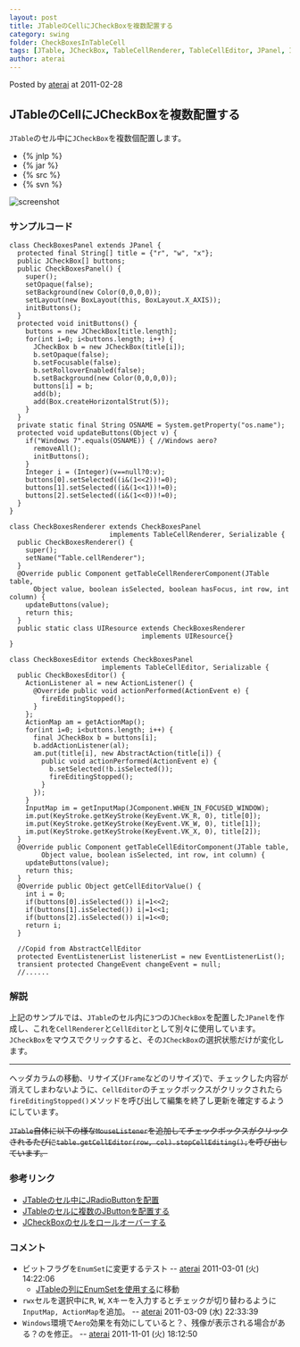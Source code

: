 ```yaml
---
layout: post
title: JTableのCellにJCheckBoxを複数配置する
category: swing
folder: CheckBoxesInTableCell
tags: [JTable, JCheckBox, TableCellRenderer, TableCellEditor, JPanel, InputMap, ActionMap]
author: aterai
---
```


Posted by [aterai](http://terai.xrea.jp/aterai.html) at 2011-02-28

## JTableのCellにJCheckBoxを複数配置する
`JTable`のセル中に`JCheckBox`を複数個配置します。

- {% jnlp %}
- {% jar %}
- {% src %}
- {% svn %}

<!-- dummy comment line for breaking list -->

![screenshot](https://lh4.googleusercontent.com/_9Z4BYR88imo/TWs6JY73P8I/AAAAAAAAA2M/wwrwT7R5K4k/s800/CheckBoxesInTableCell.png)

### サンプルコード
<pre class="prettyprint"><code>class CheckBoxesPanel extends JPanel {
  protected final String[] title = {"r", "w", "x"};
  public JCheckBox[] buttons;
  public CheckBoxesPanel() {
    super();
    setOpaque(false);
    setBackground(new Color(0,0,0,0));
    setLayout(new BoxLayout(this, BoxLayout.X_AXIS));
    initButtons();
  }
  protected void initButtons() {
    buttons = new JCheckBox[title.length];
    for(int i=0; i&lt;buttons.length; i++) {
      JCheckBox b = new JCheckBox(title[i]);
      b.setOpaque(false);
      b.setFocusable(false);
      b.setRolloverEnabled(false);
      b.setBackground(new Color(0,0,0,0));
      buttons[i] = b;
      add(b);
      add(Box.createHorizontalStrut(5));
    }
  }
  private static final String OSNAME = System.getProperty("os.name");
  protected void updateButtons(Object v) {
    if("Windows 7".equals(OSNAME)) { //Windows aero?
      removeAll();
      initButtons();
    }
    Integer i = (Integer)(v==null?0:v);
    buttons[0].setSelected((i&amp;(1&lt;&lt;2))!=0);
    buttons[1].setSelected((i&amp;(1&lt;&lt;1))!=0);
    buttons[2].setSelected((i&amp;(1&lt;&lt;0))!=0);
  }
}
</code></pre>

<pre class="prettyprint"><code>class CheckBoxesRenderer extends CheckBoxesPanel
                         implements TableCellRenderer, Serializable {
  public CheckBoxesRenderer() {
    super();
    setName("Table.cellRenderer");
  }
  @Override public Component getTableCellRendererComponent(JTable table,
      Object value, boolean isSelected, boolean hasFocus, int row, int column) {
    updateButtons(value);
    return this;
  }
  public static class UIResource extends CheckBoxesRenderer
                                 implements UIResource{}
}
</code></pre>

<pre class="prettyprint"><code>class CheckBoxesEditor extends CheckBoxesPanel
                       implements TableCellEditor, Serializable {
  public CheckBoxesEditor() {
    ActionListener al = new ActionListener() {
      @Override public void actionPerformed(ActionEvent e) {
        fireEditingStopped();
      }
    };
    ActionMap am = getActionMap();
    for(int i=0; i&lt;buttons.length; i++) {
      final JCheckBox b = buttons[i];
      b.addActionListener(al);
      am.put(title[i], new AbstractAction(title[i]) {
        public void actionPerformed(ActionEvent e) {
          b.setSelected(!b.isSelected());
          fireEditingStopped();
        }
      });
    }
    InputMap im = getInputMap(JComponent.WHEN_IN_FOCUSED_WINDOW);
    im.put(KeyStroke.getKeyStroke(KeyEvent.VK_R, 0), title[0]);
    im.put(KeyStroke.getKeyStroke(KeyEvent.VK_W, 0), title[1]);
    im.put(KeyStroke.getKeyStroke(KeyEvent.VK_X, 0), title[2]);
  }
  @Override public Component getTableCellEditorComponent(JTable table,
        Object value, boolean isSelected, int row, int column) {
    updateButtons(value);
    return this;
  }
  @Override public Object getCellEditorValue() {
    int i = 0;
    if(buttons[0].isSelected()) i|=1&lt;&lt;2;
    if(buttons[1].isSelected()) i|=1&lt;&lt;1;
    if(buttons[2].isSelected()) i|=1&lt;&lt;0;
    return i;
  }

  //Copid from AbstractCellEditor
  protected EventListenerList listenerList = new EventListenerList();
  transient protected ChangeEvent changeEvent = null;
  //......
</code></pre>

### 解説
上記のサンプルでは、`JTable`のセル内に`3`つの`JCheckBox`を配置した`JPanel`を作成し、これを`CellRenderer`と`CellEditor`として別々に使用しています。`JCheckBox`をマウスでクリックすると、その`JCheckBox`の選択状態だけが変化します。

- - - -
ヘッダカラムの移動、リサイズ(`JFrame`などのリサイズ)で、チェックした内容が消えてしまわないように、`CellEditor`のチェックボックスがクリックされたら`fireEditingStopped()`メソッドを呼び出して編集を終了し更新を確定するようにしています。

~~`JTable`自体に以下の様な`MouseListener`を追加してチェックボックスがクリックされるたびに`table.getCellEditor(row, col).stopCellEditing();`を呼び出しています。~~



### 参考リンク
- [JTableのセル中にJRadioButtonを配置](http://terai.xrea.jp/Swing/RadioButtonsInTableCell.html)
- [JTableのセルに複数のJButtonを配置する](http://terai.xrea.jp/Swing/MultipleButtonsInTableCell.html)
- [JCheckBoxのセルをロールオーバーする](http://terai.xrea.jp/Swing/RolloverBooleanRenderer.html)

<!-- dummy comment line for breaking list -->

### コメント
- ビットフラグを`EnumSet`に変更するテスト -- [aterai](http://terai.xrea.jp/aterai.html) 2011-03-01 (火) 14:22:06
    - [JTableの列にEnumSetを使用する](http://terai.xrea.jp/Swing/EnumSet.html)に移動
- `rwx`セルを選択中に<kbd>R</kbd>, <kbd>W</kbd>, <kbd>X</kbd>キーを入力するとチェックが切り替わるように`InputMap, ActionMap`を追加。 -- [aterai](http://terai.xrea.jp/aterai.html) 2011-03-09 (水) 22:33:39
- `Windows`環境で`Aero`効果を有効にしていると？、残像が表示される場合がある？のを修正。 -- [aterai](http://terai.xrea.jp/aterai.html) 2011-11-01 (火) 18:12:50

<!-- dummy comment line for breaking list -->


